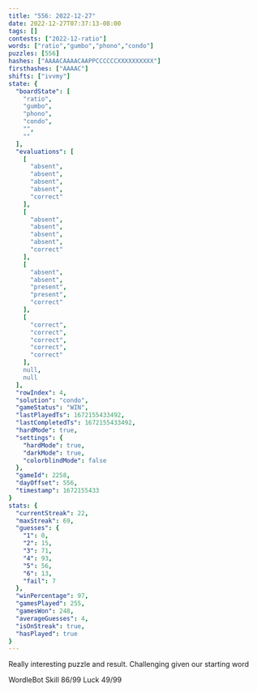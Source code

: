 ```yaml
---
title: "556: 2022-12-27"
date: 2022-12-27T07:37:13-08:00
tags: []
contests: ["2022-12-ratio"]
words: ["ratio","gumbo","phono","condo"]
puzzles: [556]
hashes: ["AAAACAAAACAAPPCCCCCCXXXXXXXXXX"]
firsthashes: ["AAAAC"]
shifts: ["ivvmy"]
state: {
  "boardState": [
    "ratio",
    "gumbo",
    "phono",
    "condo",
    "",
    ""
  ],
  "evaluations": [
    [
      "absent",
      "absent",
      "absent",
      "absent",
      "correct"
    ],
    [
      "absent",
      "absent",
      "absent",
      "absent",
      "correct"
    ],
    [
      "absent",
      "absent",
      "present",
      "present",
      "correct"
    ],
    [
      "correct",
      "correct",
      "correct",
      "correct",
      "correct"
    ],
    null,
    null
  ],
  "rowIndex": 4,
  "solution": "condo",
  "gameStatus": "WIN",
  "lastPlayedTs": 1672155433492,
  "lastCompletedTs": 1672155433492,
  "hardMode": true,
  "settings": {
    "hardMode": true,
    "darkMode": true,
    "colorblindMode": false
  },
  "gameId": 2258,
  "dayOffset": 556,
  "timestamp": 1672155433
}
stats: {
  "currentStreak": 22,
  "maxStreak": 69,
  "guesses": {
    "1": 0,
    "2": 15,
    "3": 71,
    "4": 93,
    "5": 56,
    "6": 13,
    "fail": 7
  },
  "winPercentage": 97,
  "gamesPlayed": 255,
  "gamesWon": 248,
  "averageGuesses": 4,
  "isOnStreak": true,
  "hasPlayed": true
}
---
```

<!-- more -->
Really interesting puzzle and result. Challenging given our starting word

WordleBot
Skill 86/99
Luck 49/99
